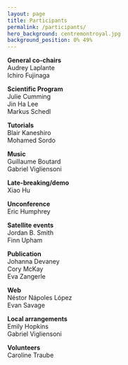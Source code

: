 ```yaml
---
layout: page
title: Participants
permalink: /participants/
hero_background: centremontroyal.jpg
background_position: 0% 49%
---
```

**General co-chairs**  
Audrey Laplante  
Ichiro Fujinaga  

**Scientific Program**  
Julie Cumming  
Jin Ha Lee  
Markus Schedl  

**Tutorials**  
Blair Kaneshiro  
Mohamed Sordo  

**Music**  
Guillaume Boutard  
Gabriel Vigliensoni  

**Late-breaking/demo**  
Xiao Hu  

**Unconference**  
Eric Humphrey  

**Satellite events**  
Jordan B. Smith  
Finn Upham  

**Publication**  
Johanna Devaney  
Cory McKay  
Eva Zangerle  

**Web**  
Néstor Nápoles López  
Evan Savage  

**Local arrangements**  
Emily Hopkins  
Gabriel Vigliensoni  

**Volunteers**  
Caroline Traube  
